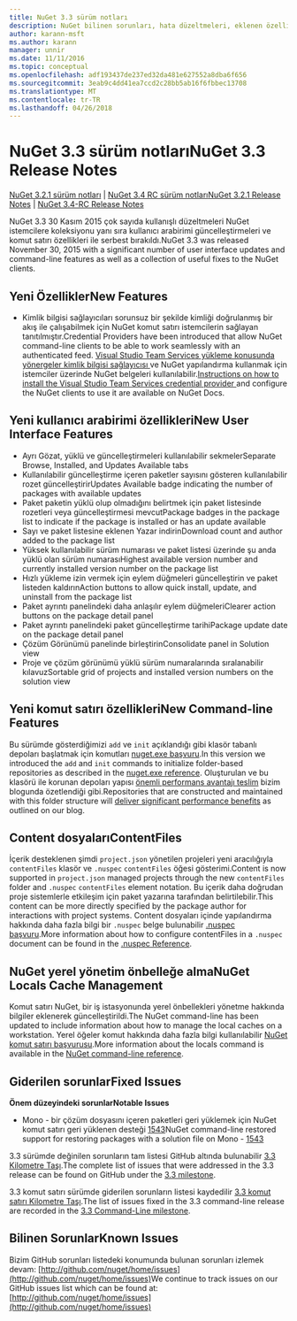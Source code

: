 ```yaml
---
title: NuGet 3.3 sürüm notları
description: NuGet bilinen sorunları, hata düzeltmeleri, eklenen özellikleri ve dcr dahil olmak üzere 3.3 için sürüm notları.
author: karann-msft
ms.author: karann
manager: unnir
ms.date: 11/11/2016
ms.topic: conceptual
ms.openlocfilehash: adf193437de237ed32da481e627552a8dba6f656
ms.sourcegitcommit: 3eab9c4dd41ea7ccd2c28bb5ab16f6fbbec13708
ms.translationtype: MT
ms.contentlocale: tr-TR
ms.lasthandoff: 04/26/2018
---
```

# <a name="nuget-33-release-notes"></a><span data-ttu-id="25972-103">NuGet 3.3 sürüm notları</span><span class="sxs-lookup"><span data-stu-id="25972-103">NuGet 3.3 Release Notes</span></span>

<span data-ttu-id="25972-104">[NuGet 3.2.1 sürüm notları](../release-notes/nuget-3.2.1.md) | [NuGet 3.4 RC sürüm notları](../release-notes/nuget-3.4-RC.md)</span><span class="sxs-lookup"><span data-stu-id="25972-104">[NuGet 3.2.1 Release Notes](../release-notes/nuget-3.2.1.md) | [NuGet 3.4-RC Release Notes](../release-notes/nuget-3.4-RC.md)</span></span>

<span data-ttu-id="25972-105">NuGet 3.3 30 Kasım 2015 çok sayıda kullanışlı düzeltmeleri NuGet istemcilere koleksiyonu yanı sıra kullanıcı arabirimi güncelleştirmeleri ve komut satırı özellikleri ile serbest bırakıldı.</span><span class="sxs-lookup"><span data-stu-id="25972-105">NuGet 3.3 was released November 30, 2015 with a significant number of user interface updates and command-line features as well as a collection of useful fixes to the NuGet clients.</span></span>

## <a name="new-features"></a><span data-ttu-id="25972-106">Yeni Özellikler</span><span class="sxs-lookup"><span data-stu-id="25972-106">New Features</span></span>

* <span data-ttu-id="25972-107">Kimlik bilgisi sağlayıcıları sorunsuz bir şekilde kimliği doğrulanmış bir akış ile çalışabilmek için NuGet komut satırı istemcilerin sağlayan tanıtılmıştır.</span><span class="sxs-lookup"><span data-stu-id="25972-107">Credential Providers have been introduced that allow NuGet command-line clients to be able to work seamlessly with an authenticated feed.</span></span> <span data-ttu-id="25972-108">[Visual Studio Team Services yükleme konusunda yönergeler kimlik bilgisi sağlayıcısı ](../api/nuget-exe-credential-providers.md) ve NuGet yapılandırma kullanmak için istemciler üzerinde NuGet belgeleri kullanılabilir.</span><span class="sxs-lookup"><span data-stu-id="25972-108">[Instructions on how to install the Visual Studio Team Services credential provider ](../api/nuget-exe-credential-providers.md) and configure the NuGet clients to use it are available on NuGet Docs.</span></span>

## <a name="new-user-interface-features"></a><span data-ttu-id="25972-109">Yeni kullanıcı arabirimi özellikleri</span><span class="sxs-lookup"><span data-stu-id="25972-109">New User Interface Features</span></span>

* <span data-ttu-id="25972-110">Ayrı Gözat, yüklü ve güncelleştirmeleri kullanılabilir sekmeler</span><span class="sxs-lookup"><span data-stu-id="25972-110">Separate Browse, Installed, and Updates Available tabs</span></span>
* <span data-ttu-id="25972-111">Kullanılabilir güncelleştirme içeren paketler sayısını gösteren kullanılabilir rozet güncelleştirir</span><span class="sxs-lookup"><span data-stu-id="25972-111">Updates Available badge indicating the number of packages with available updates</span></span>
* <span data-ttu-id="25972-112">Paket paketin yüklü olup olmadığını belirtmek için paket listesinde rozetleri veya güncelleştirmesi mevcut</span><span class="sxs-lookup"><span data-stu-id="25972-112">Package badges in the package list to indicate if the package is installed or has an update available</span></span>
* <span data-ttu-id="25972-113">Sayı ve paket listesine eklenen Yazar indirin</span><span class="sxs-lookup"><span data-stu-id="25972-113">Download count and author added to the package list</span></span>
* <span data-ttu-id="25972-114">Yüksek kullanılabilir sürüm numarası ve paket listesi üzerinde şu anda yüklü olan sürüm numarası</span><span class="sxs-lookup"><span data-stu-id="25972-114">Highest available version number and currently installed version number on the package list</span></span>
* <span data-ttu-id="25972-115">Hızlı yükleme izin vermek için eylem düğmeleri güncelleştirin ve paket listeden kaldırın</span><span class="sxs-lookup"><span data-stu-id="25972-115">Action buttons to allow quick install, update, and uninstall from the package list</span></span>
* <span data-ttu-id="25972-116">Paket ayrıntı panelindeki daha anlaşılır eylem düğmeleri</span><span class="sxs-lookup"><span data-stu-id="25972-116">Clearer action buttons on the package detail panel</span></span>
* <span data-ttu-id="25972-117">Paket ayrıntı panelindeki paket güncelleştirme tarihi</span><span class="sxs-lookup"><span data-stu-id="25972-117">Package update date on the package detail panel</span></span>
* <span data-ttu-id="25972-118">Çözüm Görünümü panelinde birleştirin</span><span class="sxs-lookup"><span data-stu-id="25972-118">Consolidate panel in Solution view</span></span>
* <span data-ttu-id="25972-119">Proje ve çözüm görünümü yüklü sürüm numaralarında sıralanabilir kılavuz</span><span class="sxs-lookup"><span data-stu-id="25972-119">Sortable grid of projects and installed version numbers on the solution view</span></span>

## <a name="new-command-line-features"></a><span data-ttu-id="25972-120">Yeni komut satırı özellikleri</span><span class="sxs-lookup"><span data-stu-id="25972-120">New Command-line Features</span></span>

<span data-ttu-id="25972-121">Bu sürümde gösterdiğimizi `add` ve `init` açıklandığı gibi klasör tabanlı depoları başlatmak için komutları [nuget.exe başvuru](../tools/nuget-exe-cli-reference.md).</span><span class="sxs-lookup"><span data-stu-id="25972-121">In this version we introduced the `add` and `init` commands to initialize folder-based repositories as described in the [nuget.exe reference](../tools/nuget-exe-cli-reference.md).</span></span> <span data-ttu-id="25972-122">Oluşturulan ve bu klasörü ile korunan depoları yapısı [önemli performans avantajı teslim](http://blog.nuget.org/20150922/Accelerate-Package-Source.html) bizim blogunda özetlendiği gibi.</span><span class="sxs-lookup"><span data-stu-id="25972-122">Repositories that are constructed and maintained with this folder structure will [deliver significant performance benefits](http://blog.nuget.org/20150922/Accelerate-Package-Source.html) as outlined on our blog.</span></span>

## <a name="contentfiles"></a><span data-ttu-id="25972-123">Content dosyaları</span><span class="sxs-lookup"><span data-stu-id="25972-123">ContentFiles</span></span>

<span data-ttu-id="25972-124">İçerik desteklenen şimdi `project.json` yönetilen projeleri yeni aracılığıyla `contentFiles` klasör ve `.nuspec` `contentFiles` öğesi gösterimi.</span><span class="sxs-lookup"><span data-stu-id="25972-124">Content is now supported in `project.json` managed projects through the new `contentFiles` folder and `.nuspec` `contentFiles` element notation.</span></span>  <span data-ttu-id="25972-125">Bu içerik daha doğrudan proje sistemlerle etkileşim için paket yazarına tarafından belirtilebilir.</span><span class="sxs-lookup"><span data-stu-id="25972-125">This content can be more directly specified by the package author for interactions with project systems.</span></span>  <span data-ttu-id="25972-126">Content dosyaları içinde yapılandırma hakkında daha fazla bilgi bir `.nuspec` belge bulunabilir [.nuspec başvuru](../reference/nuspec.md).</span><span class="sxs-lookup"><span data-stu-id="25972-126">More information about how to configure contentFiles in a `.nuspec` document can be found in the [.nuspec Reference](../reference/nuspec.md).</span></span>

## <a name="nuget-locals-cache-management"></a><span data-ttu-id="25972-127">NuGet yerel yönetim önbelleğe alma</span><span class="sxs-lookup"><span data-stu-id="25972-127">NuGet Locals Cache Management</span></span>

<span data-ttu-id="25972-128">Komut satırı NuGet, bir iş istasyonunda yerel önbellekleri yönetme hakkında bilgiler eklenerek güncelleştirildi.</span><span class="sxs-lookup"><span data-stu-id="25972-128">The NuGet command-line has been updated to include information about how to manage the local caches on a workstation.</span></span>  <span data-ttu-id="25972-129">Yerel öğeler komut hakkında daha fazla bilgi kullanılabilir [NuGet komut satırı başvurusu](../tools/cli-ref-locals.md).</span><span class="sxs-lookup"><span data-stu-id="25972-129">More information about the locals command is available in the [NuGet command-line reference](../tools/cli-ref-locals.md).</span></span>

## <a name="fixed-issues"></a><span data-ttu-id="25972-130">Giderilen sorunlar</span><span class="sxs-lookup"><span data-stu-id="25972-130">Fixed Issues</span></span>

<span data-ttu-id="25972-131">**Önem düzeyindeki sorunlar**</span><span class="sxs-lookup"><span data-stu-id="25972-131">**Notable Issues**</span></span>

* <span data-ttu-id="25972-132">Mono - bir çözüm dosyasını içeren paketleri geri yüklemek için NuGet komut satırı geri yüklenen desteği [1543](https://github.com/NuGet/Home/issues/1543)</span><span class="sxs-lookup"><span data-stu-id="25972-132">NuGet command-line restored support for restoring packages with a solution file on Mono - [1543](https://github.com/NuGet/Home/issues/1543)</span></span>

<span data-ttu-id="25972-133">3.3 sürümde değinilen sorunların tam listesi GitHub altında bulunabilir [3.3 Kilometre Taşı](https://github.com/NuGet/Home/issues?q=is%3Aissue+milestone%3A3.3.0+is%3Aclosed).</span><span class="sxs-lookup"><span data-stu-id="25972-133">The complete list of issues that were addressed in the 3.3 release can be found on GitHub under the [3.3 milestone](https://github.com/NuGet/Home/issues?q=is%3Aissue+milestone%3A3.3.0+is%3Aclosed).</span></span>

<span data-ttu-id="25972-134">3.3 komut satırı sürümde giderilen sorunların listesi kaydedilir [3.3 komut satırı Kilometre Taşı](https://github.com/NuGet/Home/issues?q=is%3Aissue+is%3Aclosed+milestone%3A3.3.0-commandline).</span><span class="sxs-lookup"><span data-stu-id="25972-134">The list of issues fixed in the 3.3 command-line release are recorded in the [3.3 Command-Line milestone](https://github.com/NuGet/Home/issues?q=is%3Aissue+is%3Aclosed+milestone%3A3.3.0-commandline).</span></span>

## <a name="known-issues"></a><span data-ttu-id="25972-135">Bilinen Sorunlar</span><span class="sxs-lookup"><span data-stu-id="25972-135">Known Issues</span></span>

<span data-ttu-id="25972-136">Bizim GitHub sorunları listedeki konumunda bulunan sorunları izlemek devam: [http://github.com/nuget/home/issues](http://github.com/nuget/home/issues)</span><span class="sxs-lookup"><span data-stu-id="25972-136">We continue to track issues on our GitHub issues list which can be found at: [http://github.com/nuget/home/issues](http://github.com/nuget/home/issues)</span></span>